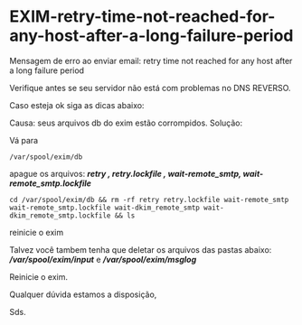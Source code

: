# EXIM-retry-time-not-reached-for-any-host-after-a-long-failure-period
Mensagem de erro ao enviar email: retry time not reached for any host after a long failure period

Verifique antes se seu servidor não está com problemas no DNS REVERSO.

Caso esteja ok siga as dicas abaixo:

Causa: seus arquivos db do exim estão corrompidos.
Solução:

Vá para

```
/var/spool/exim/db
```

apague os arquivos: ***retry , retry.lockfile , wait-remote_smtp, wait-remote_smtp.lockfile***

```
cd /var/spool/exim/db && rm -rf retry retry.lockfile wait-remote_smtp wait-remote_smtp.lockfile wait-dkim_remote_smtp wait-dkim_remote_smtp.lockfile && ls
```

reinicie o exim

Talvez você tambem tenha que deletar os arquivos das pastas abaixo:
***/var/spool/exim/input***
e
***/var/spool/exim/msglog***

Reinicie o exim.

 

Qualquer dúvida estamos a disposição,

 

Sds.
